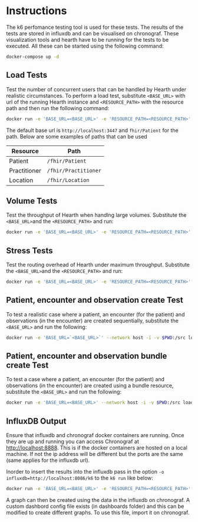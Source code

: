 # Instructions

The k6 perfomance testing tool is used for these tests. The results of the tests are stored in influxdb and can be visualised on chronograf. These visualization tools and hearth have to be running for the tests to be executed. All these can be started using the following command:

```bash
docker-compose up -d
```

## Load Tests

Test the number of concurrent users that can be handled by Hearth under
realistic circumstances. To perform a load test, substitute `<BASE_URL>` with url of the running Hearth instance and `<RESOURCE_PATH>` with the resource path and then run the following command:

```bash
docker run -e 'BASE_URL=<BASE_URL>' -e 'RESOURCE_PATH=<RESOURCE_PATH>' --network host -i -v $PWD:/src loadimpact/k6 run /src/load.js
```

The default base url is `http://localhost:3447` and `fhir/Patient` for the path. Below are some examples of paths that can be used

| Resource     | Path                        |
| ------------ | --------------------------- |
| Patient      | `/fhir/Patient`             |
| Practitioner | `/fhir/Practitioner`        |
| Location     | `/fhir/Location`            |

## Volume Tests

Test the throughput of Hearth when handlng large volumes. Substitute the `<BASE_URL>`and the `<RESOURCE_PATH>` and run:

```bash
docker run -e 'BASE_URL=<BASE_URL>' -e 'RESOURCE_PATH=<RESOURCE_PATH>' --network host -i -v $PWD:/src loadimpact/k6 run /src/volume.js
```

## Stress Tests

Test the routing overhead of Hearth under maximum throughput. Substitute the `<BASE_URL>`and the `<RESOURCE_PATH>` and run:

```bash
docker run -e 'BASE_URL=<BASE_URL>' -e 'RESOURCE_PATH=<RESOURCE_PATH>' --network host -i -v $PWD:/src loadimpact/k6 run /src/stress.js
```

## Patient, encounter and observation create Test

To test a realistic case where a patient, an encounter (for the patient) and observations (in the encounter) are created sequentially, substitute the `<BASE_URL>` and run the following:

```bash
docker run -e 'BASE_URL=`<BASE_URL>`' --network host -i -v $PWD:/src loadimpact/k6 run /src/patient-encounter-observation-create.js
```

## Patient, encounter and observation bundle create Test

To test a case where a patient, an encounter (for the patient) and observations (in the encounter) are created using a bundle resource, substitute the `<BASE_URL>` and run the following:

```bash
docker run -e 'BASE_URL=<BASE_URL>' --network host -i -v $PWD:/src loadimpact/k6 run /src/patient-encounter-observation-bundle-create.js
```

## InfluxDB Output

Ensure that influxdb and chronograf docker containers are running. Once they are up and running you can access Chronograf at <http://localhost:8888>. This is if the docker containers are hosted on a local machine. If not the ip address will be different but the ports are the same (same applies for the influxdb url).

Inorder to insert the results into the influxdb pass in the option `-o influxdb=http://localhost:8086/k6` to the `k6 run` like below:

```bash
docker run -e 'BASE_URL=<BASE_URL>' -e 'RESOURCE_PATH=<RESOURCE_PATH>' --network host -i -v $PWD:/src loadimpact/k6 -o influxdb=http://localhost:8086/k6 run /src/load.js
```

A graph can then be created using the data in the influxdb on chronograf. A custom dashbord config file exists (in dashboards folder) and this can be modified to create different graphs. To use this file, import it on chronograf.
